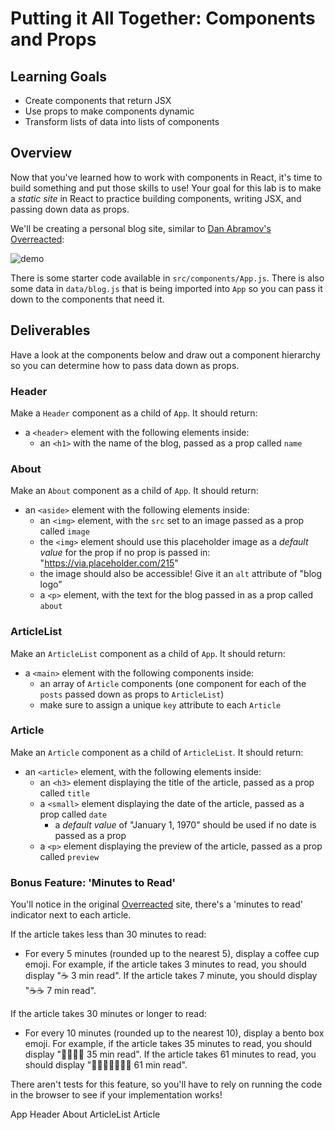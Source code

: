 # Putting it All Together: Components and Props

## Learning Goals

- Create components that return JSX
- Use props to make components dynamic
- Transform lists of data into lists of components

## Overview

Now that you've learned how to work with components in React, it's time to build
something and put those skills to use! Your goal for this lab is to make a
_static site_ in React to practice building components, writing JSX, and passing
down data as props.

We'll be creating a personal blog site, similar to
[Dan Abramov's Overreacted](https://overreacted.io/):

![demo](https://curriculum-content.s3.amazonaws.com/phase-2/react-hooks-component-props-mini-project/demo.png)

There is some starter code available in `src/components/App.js`. There is also
some data in `data/blog.js` that is being imported into `App` so you can pass it
down to the components that need it.

## Deliverables

Have a look at the components below and draw out a component hierarchy so you
can determine how to pass data down as props.

### Header

Make a `Header` component as a child of `App`. It should return:

- a `<header>` element with the following elements inside:
  - an `<h1>` with the name of the blog, passed as a prop called `name`

### About

Make an `About` component as a child of `App`. It should return:

- an `<aside>` element with the following elements inside:
  - an `<img>` element, with the `src` set to an image passed as a prop called
    `image`
  - the `<img>` element should use this placeholder image as a _default value_
    for the prop if no prop is passed in: "https://via.placeholder.com/215"
  - the image should also be accessible! Give it an `alt` attribute of "blog
    logo"
  - a `<p>` element, with the text for the blog passed in as a prop called
    `about`

### ArticleList

Make an `ArticleList` component as a child of `App`. It should return:

- a `<main>` element with the following components inside:
  - an array of `Article` components (one component for each of the `posts`
    passed down as props to `ArticleList`)
  - make sure to assign a unique `key` attribute to each `Article`

### Article

Make an `Article` component as a child of `ArticleList`. It should return:

- an `<article>` element, with the following elements inside:
  - an `<h3>` element displaying the title of the article, passed as a prop
    called `title`
  - a `<small>` element displaying the date of the article, passed as a prop
    called `date`
    - a _default value_ of "January 1, 1970" should be used if no date is passed
      as a prop
  - a `<p>` element displaying the preview of the article, passed as a prop
    called `preview`

### Bonus Feature: 'Minutes to Read'

You'll notice in the original [Overreacted](https://overreacted.io/) site,
there's a 'minutes to read' indicator next to each article.

If the article takes less than 30 minutes to read:

- For every 5 minutes (rounded up to the nearest 5), display a coffee cup emoji.
  For example, if the article takes 3 minutes to read, you should display "☕️ 3
  min read". If the article takes 7 minute, you should display "☕️☕️ 7 min
  read".

If the article takes 30 minutes or longer to read:

- For every 10 minutes (rounded up to the nearest 10), display a bento box
  emoji. For example, if the article takes 35 minutes to read, you should
  display "🍱🍱🍱🍱 35 min read". If the article takes 61 minutes to read, you
  should display "🍱🍱🍱🍱🍱🍱🍱 61 min read".

There aren't tests for this feature, so you'll have to rely on running the code
in the browser to see if your implementation works!


App
  Header
  About
  ArticleList
    Article